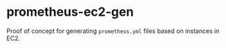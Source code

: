 prometheus-ec2-gen
==================

Proof of concept for generating `prometheus.yml` files based on instances in
EC2.
